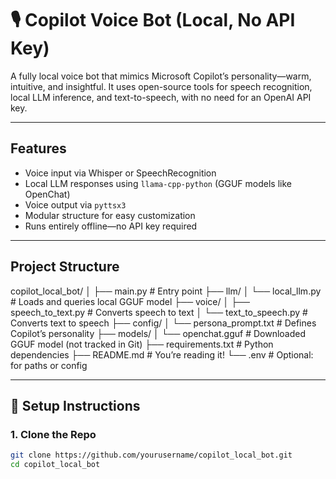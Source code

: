 # 🎙️ Copilot Voice Bot (Local, No API Key)

A fully local voice bot that mimics Microsoft Copilot’s personality—warm, intuitive, and insightful. It uses open-source tools for speech recognition, local LLM inference, and text-to-speech, with no need for an OpenAI API key.

---

##  Features

-  Voice input via Whisper or SpeechRecognition
-  Local LLM responses using `llama-cpp-python` (GGUF models like OpenChat)
-  Voice output via `pyttsx3`
-  Modular structure for easy customization
-  Runs entirely offline—no API key required

---

##  Project Structure

copilot_local_bot/ │ ├── main.py                     # Entry point ├── llm/ │   └── local_llm.py            # Loads and queries local GGUF model ├── voice/ │   ├── speech_to_text.py       # Converts speech to text │   └── text_to_speech.py       # Converts text to speech ├── config/ │   └── persona_prompt.txt      # Defines Copilot’s personality ├── models/ │   └── openchat.gguf           # Downloaded GGUF model (not tracked in Git) ├── requirements.txt            # Python dependencies ├── README.md                   # You’re reading it! └── .env                        # Optional: for paths or config

---

## 🚀 Setup Instructions

### 1. Clone the Repo

```bash
git clone https://github.com/yourusername/copilot_local_bot.git
cd copilot_local_bot